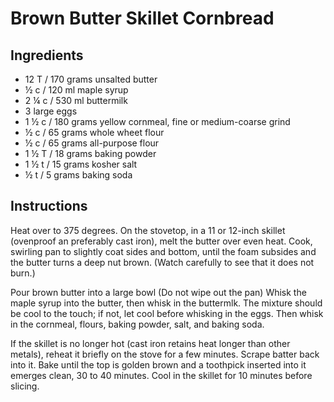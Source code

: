 # Brown Butter Skillet Cornbread

## Ingredients
* 12 T / 170 grams unsalted butter
* ½ c / 120 ml maple syrup
* 2 ¼ c / 530 ml buttermilk
* 3 large eggs
* 1 ½ c / 180 grams yellow cornmeal, fine or medium-coarse grind
* ½ c / 65 grams whole wheet flour
* ½ c / 65 grams all-purpose flour
* 1 ½ T / 18 grams baking powder
* 1 ½ t / 15 grams kosher salt
* ½ t / 5 grams baking soda

## Instructions
Heat over to 375 degrees. On the stovetop, in a 11 or 12-inch skillet (ovenproof an preferably cast iron), 
melt the butter over even heat. Cook, swirling pan to slightly coat sides and bottom, until the foam subsides
and the butter turns a deep nut brown. (Watch carefully to see that it does not burn.)

Pour brown butter into a large bowl (Do not wipe out the pan) Whisk the maple syrup into the butter, then
whisk in the buttermlk. The mixture should be cool to the touch; if not, let cool before whisking in the eggs.
Then whisk in the cornmeal, flours, baking powder, salt, and baking soda.

If the skillet is no longer hot (cast iron retains heat longer than other metals), reheat it briefly on the
stove for a few minutes. Scrape batter back into it. Bake until the top is golden brown and a toothpick
inserted into it emerges clean, 30 to 40 minutes. Cool in the skillet for 10 minutes before slicing.

